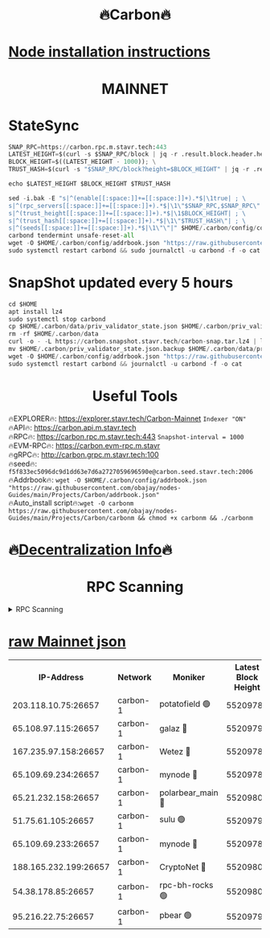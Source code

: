 <h1 align="center"> 🔥Carbon🔥</h1>

[Node installation instructions](https://github.com/obajay/nodes-Guides/tree/main/Projects/Carbon)
=
<h1 align="center"> MAINNET</h1>

# StateSync
```python
SNAP_RPC=https://carbon.rpc.m.stavr.tech:443
LATEST_HEIGHT=$(curl -s $SNAP_RPC/block | jq -r .result.block.header.height); \
BLOCK_HEIGHT=$((LATEST_HEIGHT - 1000)); \
TRUST_HASH=$(curl -s "$SNAP_RPC/block?height=$BLOCK_HEIGHT" | jq -r .result.block_id.hash)

echo $LATEST_HEIGHT $BLOCK_HEIGHT $TRUST_HASH

sed -i.bak -E "s|^(enable[[:space:]]+=[[:space:]]+).*$|\1true| ; \
s|^(rpc_servers[[:space:]]+=[[:space:]]+).*$|\1\"$SNAP_RPC,$SNAP_RPC\"| ; \
s|^(trust_height[[:space:]]+=[[:space:]]+).*$|\1$BLOCK_HEIGHT| ; \
s|^(trust_hash[[:space:]]+=[[:space:]]+).*$|\1\"$TRUST_HASH\"| ; \
s|^(seeds[[:space:]]+=[[:space:]]+).*$|\1\"\"|" $HOME/.carbon/config/config.toml
carbond tendermint unsafe-reset-all
wget -O $HOME/.carbon/config/addrbook.json "https://raw.githubusercontent.com/obajay/nodes-Guides/main/Projects/Carbon/addrbook.json"
sudo systemctl restart carbond && sudo journalctl -u carbond -f -o cat
```
# SnapShot  updated every 5 hours
```python
cd $HOME
apt install lz4
sudo systemctl stop carbond
cp $HOME/.carbon/data/priv_validator_state.json $HOME/.carbon/priv_validator_state.json.backup
rm -rf $HOME/.carbon/data
curl -o - -L https://carbon.snapshot.stavr.tech/carbon-snap.tar.lz4 | lz4 -c -d - | tar -x -C $HOME/.carbon --strip-components 2
mv $HOME/.carbon/priv_validator_state.json.backup $HOME/.carbon/data/priv_validator_state.json
wget -O $HOME/.carbon/config/addrbook.json "https://raw.githubusercontent.com/obajay/nodes-Guides/main/Projects/Carbon/addrbook.json"
sudo systemctl restart carbond && journalctl -u carbond -f -o cat
```

 <h1 align="center"> Useful Tools</h1>

🔥EXPLORER🔥:     https://explorer.stavr.tech/Carbon-Mainnet        `Indexer "ON"` \
🔥API🔥:          https://carbon.api.m.stavr.tech \
🔥RPC🔥:          https://carbon.rpc.m.stavr.tech:443              `Snapshot-interval = 1000` \
🔥EVM-RPC🔥:      https://carbon.evm-rpc.m.stavr \
🔥gRPC🔥:         http://carbon.grpc.m.stavr.tech:100 \
🔥seed🔥:      `f5f833ec5096dc9d1dd63e7d6a2727059696590e@carbon.seed.stavr.tech:2006` \
🔥Addrbook🔥:  `wget -O $HOME/.carbon/config/addrbook.json "https://raw.githubusercontent.com/obajay/nodes-Guides/main/Projects/Carbon/addrbook.json"` \
🔥Auto_install script🔥:`wget -O carbonm https://raw.githubusercontent.com/obajay/nodes-Guides/main/Projects/Carbon/carbonm && chmod +x carbonm && ./carbonm`

🔥[Decentralization Info](https://github.com/obajay/StateSync-snapshots/tree/main/Projects/Carbon/Decentralization)🔥
=
<h1 align="center"> RPC Scanning</h1>

<details>
<summary>RPC Scanning</summary>

<h2 align="center"> We scan nodes in real time every 4 hours. And we provide the final result of RPC endpoints.
We cannot influence the operation of these nodes in any way. </h2>


```python
If Voting Power is higher than 0 --> then the Node is a validator of the network and may be subject to attack and be a potential threat to the chain.
```
```python
We marked such validators with a red symbol
```

</details>

[raw Mainnet json](https://rpc-check.carbonm.stavr.tech/carbonm/rpc-carbonm-result.json)
=


<table><tr><th>IP-Address</th><th>Network</th><th>Moniker</th><th>Latest Block Height</th><th>Earliest Block Height</th><th>Catching Up</th><th>Tx Index</th><th>Voting Power</th><th>Scan Time</th></tr><tr><td>203.118.10.75:26657</td><td>carbon-1</td><td>potatofield 🟢</td><td>55209785</td><td>21164241</td><td>False</td><td>on</td><td>0</td><td>2024-03-22T21:35:36.689519461UTC</td></tr><tr><td>65.108.97.115:26657</td><td>carbon-1</td><td>galaz 🔴</td><td>55209798</td><td>47374001</td><td>False</td><td>on</td><td>10462446767</td><td>2024-03-22T21:36:04.786021938UTC</td></tr><tr><td>167.235.97.158:26657</td><td>carbon-1</td><td>Wetez 🔴</td><td>55209785</td><td>48067570</td><td>False</td><td>on</td><td>1385477397</td><td>2024-03-22T21:35:40.972254396UTC</td></tr><tr><td>65.109.69.234:26657</td><td>carbon-1</td><td>mynode 🔴</td><td>55209783</td><td>53160001</td><td>False</td><td>off</td><td>12068760389</td><td>2024-03-22T21:35:27.654624755UTC</td></tr><tr><td>65.21.232.158:26657</td><td>carbon-1</td><td>polarbear_main 🔴</td><td>55209800</td><td>54286001</td><td>False</td><td>on</td><td>10843542793</td><td>2024-03-22T21:36:09.427183935UTC</td></tr><tr><td>51.75.61.105:26657</td><td>carbon-1</td><td>sulu 🟢</td><td>55209790</td><td>54542001</td><td>False</td><td>off</td><td>0</td><td>2024-03-22T21:35:49.967838877UTC</td></tr><tr><td>65.109.69.233:26657</td><td>carbon-1</td><td>mynode 🔴</td><td>55209782</td><td>54660001</td><td>False</td><td>off</td><td>8124898886</td><td>2024-03-22T21:35:27.356216932UTC</td></tr><tr><td>188.165.232.199:26657</td><td>carbon-1</td><td>CryptoNet 🔴</td><td>55209800</td><td>55078001</td><td>False</td><td>off</td><td>3518297839</td><td>2024-03-22T21:36:09.124511750UTC</td></tr><tr><td>54.38.178.85:26657</td><td>carbon-1</td><td>rpc-bh-rocks 🟢</td><td>55209803</td><td>55108001</td><td>False</td><td>on</td><td>0</td><td>2024-03-22T21:36:15.837282529UTC</td></tr><tr><td>95.216.22.75:26657</td><td>carbon-1</td><td>pbear 🟢</td><td>55209792</td><td>55168001</td><td>False</td><td>on</td><td>0</td><td>2024-03-22T21:35:54.331616388UTC</td></tr></table>
